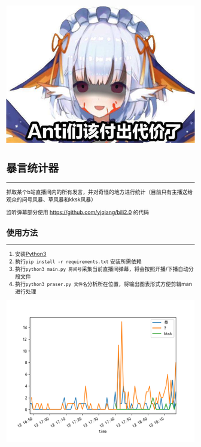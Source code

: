 <h1 align="center">
  <img src="./assets/anti.png" alt="">
</h1>

# 暴言统计器
----

抓取某个b站直播间内的所有发言，并对奇怪的地方进行统计（目前只有主播送给观众的问号风暴、草风暴和kksk风暴）

监听弹幕部分使用 https://github.com/yjqiang/bili2.0 的代码

## 使用方法
----
1. 安装[Python3](https://python.org/)
2. 执行`pip install -r requirements.txt` 安装所需依赖
3. 执行`python3 main.py 房间号`采集当前直播间弹幕，将会按照开播/下播自动分段文件
4. 执行`python3 praser.py 文件名`分析所在位置，将输出图表形式方便剪辑man进行处理

![大致内容](./assets/Figure2.png)